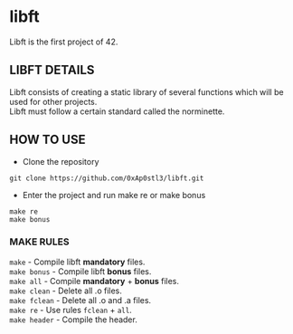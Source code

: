 # libft
Libft is the first project of 42.  
## LIBFT DETAILS
Libft consists of creating a static library of several functions which will be used for other projects.  
Libft must follow a certain standard called the norminette.  
## HOW TO USE
* Clone the repository
```
git clone https://github.com/0xAp0stl3/libft.git
```
* Enter the project and run make re or make bonus  
```
make re
make bonus
```
### MAKE RULES
`make` - Compile libft **mandatory** files.  
`make bonus` - Compile libft **bonus** files.  
`make all` - Compile **mandatory** + **bonus** files.  
`make clean` - Delete all .o files.  
`make fclean` - Delete all .o and .a files.  
`make re` - Use rules `fclean` + `all`.  
`make header` - Compile the header.  
